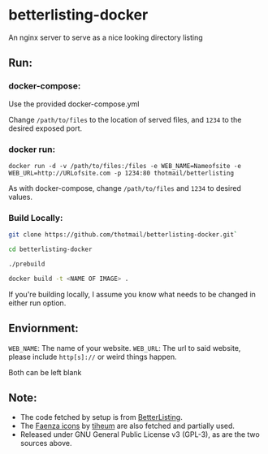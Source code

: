 # betterlisting-docker
An nginx server to serve as a nice looking directory listing

## Run:
### docker-compose:
Use the provided docker-compose.yml

Change `/path/to/files` to the location of served files, and `1234` to the desired exposed port.

### docker run:
`docker run -d -v /path/to/files:/files -e WEB_NAME=Nameofsite -e WEB_URL=http://URLofsite.com -p 1234:80 thotmail/betterlisting`

As with docker-compose, change `/path/to/files` and `1234` to desired values.

### Build Locally:
 ```bash
 git clone https://github.com/thotmail/betterlisting-docker.git`

 cd betterlisting-docker

 ./prebuild

 docker build -t <NAME OF IMAGE> .
```
If you\'re building locally, I assume you know what needs to be changed in either run option.

## Enviornment:

`WEB_NAME`: The name of your website.
`WEB_URL`: The url to said website, please include `http[s]://` or weird things happen.

Both can be left blank


## Note:

- The code fetched by setup is from [BetterListing](https://gitlab.com/devCoster/BetterListing).
- The [Faenza icons](http://tiheum.deviantart.com/art/Faenza-Icons-173323228) by [tiheum](http://tiheum.deviantart.com/) are also fetched and partially used.
- Released under GNU General Public License v3 (GPL-3), as are the two sources above.

